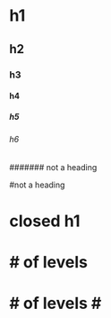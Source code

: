 # h1

## h2

### h3

#### h4

##### h5

###### h6

####### not a heading

#not a heading

# closed h1 #

#

##

# # of levels

# # of levels # #